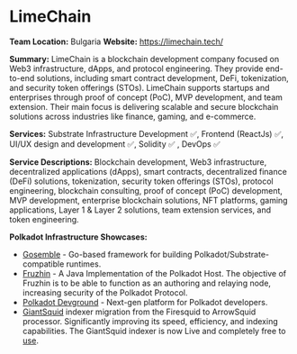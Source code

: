 # LimeChain
**Team Location:** Bulgaria
**Website:** https://limechain.tech/ 

**Summary:** 
LimeChain is a blockchain development company focused on Web3 infrastructure, dApps, and protocol engineering. They provide end-to-end solutions, including smart contract development, DeFi, tokenization, and security token offerings (STOs). LimeChain supports startups and enterprises through proof of concept (PoC), MVP development, and team extension. Their main focus is delivering scalable and secure blockchain solutions across industries like finance, gaming, and e-commerce.

**Services:** 
Substrate Infrastructure Development ✅, Frontend (ReactJs)  ✅, UI/UX design and development ✅, Solidity  ✅ , DevOps  ✅

**Service Descriptions:** Blockchain development, Web3 infrastructure, decentralized applications (dApps), smart contracts, decentralized finance (DeFi) solutions, tokenization, security token offerings (STOs), protocol engineering, blockchain consulting, proof of concept (PoC) development, MVP development, enterprise blockchain solutions, NFT platforms, gaming applications, Layer 1 & Layer 2 solutions, team extension services, and token engineering.

**Polkadot Infrastructure Showcases:** 
* [Gosemble](https://github.com/LimeChain/gosemble) - Go-based framework for building Polkadot/Substrate-compatible runtimes.
* [Fruzhin](https://github.com/LimeChain/Fruzhin) - A Java Implementation of the Polkadot Host. The objective of Fruzhin is to be able to function as an authoring and relaying node, increasing security of the Polkadot Protocol. 
* [Polkadot Devground](https://polkadot-js-dev.web.app/) - Next-gen platform for Polkadot developers.
* [GiantSquid](https://github.com/LimeChain/giant-squid-main) indexer migration from the Firesquid to ArrowSquid processor. Significantly improving its speed, efficiency, and indexing capabilities. The GiantSquid indexer is now Live and completely free to [use](https://limechain.squids.live/gs-main-polkadot/v/v1/graphql).

